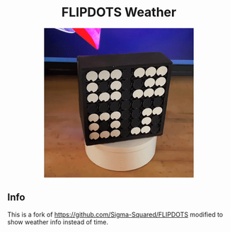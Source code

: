 <h1 align="center">FLIPDOTS Weather</h1>
<p align="center">
<img src="/docs/anim.gif" alt="Clock gif">
</p>

## Info
This is a fork of https://github.com/Sigma-Squared/FLIPDOTS modified to show weather info instead of time.
